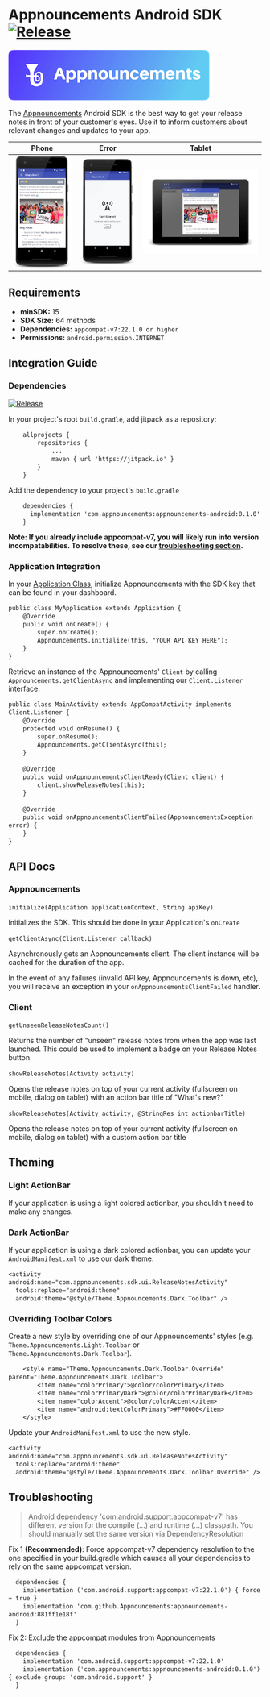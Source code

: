 # Appnouncements Android SDK [![Release](https://jitpack.io/v/com.appnouncements/appnouncements-android.svg)](https://jitpack.io/#com.appnouncements/appnouncements-android)
![](screenshots/logo.png)

The [Appnouncements](https://www.appnouncements.com) Android SDK is the best way to get your release notes in front of your customer's eyes. Use it to inform customers about relevant changes and updates to your app.

Phone | Error | Tablet
:-------------------------:|:-------------------------:|:-------------------------:
![](screenshots/phone_framed.png)  |  ![](screenshots/error_phone_framed.png) | ![](screenshots/tablet_framed.png)

## Requirements

- **minSDK:** 15
- **SDK Size:** 64 methods
- **Dependencies:** `appcompat-v7:22.1.0 or higher`
- **Permissions:** `android.permission.INTERNET`

## Integration Guide
### Dependencies
[![Release](https://jitpack.io/v/com.appnouncements/appnouncements-android.svg)](https://jitpack.io/#com.appnouncements/appnouncements-android)

In your project's root `build.gradle`, add jitpack as a repository:

```
	allprojects {
		repositories {
			...
			maven { url 'https://jitpack.io' }
		}
	}
```

Add the dependency to your project's `build.gradle`

```
	dependencies {
	  implementation 'com.appnouncements:appnouncements-android:0.1.0'
	}
```

**Note: If you already include appcompat-v7, you will likely run into version incompatabilities. To resolve these, see our [troubleshooting section](https://github.com/Appnouncements/appnouncements-android#troubleshooting).**

### Application Integration
In your [Application Class](https://github.com/codepath/android_guides/wiki/Understanding-the-Android-Application-Class#defining-your-application-class), initialize Appnouncements with the SDK key that can be found in your dashboard.

```
public class MyApplication extends Application {
    @Override
    public void onCreate() {
        super.onCreate();
        Appnouncements.initialize(this, "YOUR API KEY HERE");
    }
}
```

Retrieve an instance of the Appnouncements' `Client` by calling `Appnouncements.getClientAsync` and implementing our `Client.Listener` interface.
```
public class MainActivity extends AppCompatActivity implements Client.Listener {
    @Override
    protected void onResume() {
        super.onResume();
        Appnouncements.getClientAsync(this);
    }

    @Override
    public void onAppnouncementsClientReady(Client client) {
        client.showReleaseNotes(this);
    }

    @Override
    public void onAppnouncementsClientFailed(AppnouncementsException error) {
    }
}
```

## API Docs
### Appnouncements
`initialize(Application applicationContext, String apiKey)`

Initializes the SDK. This should be done in your Application's `onCreate`

`getClientAsync(Client.Listener callback)`

Asynchronously gets an Appnouncements client. The client instance will be cached for the duration of the app.

In the event of any failures (invalid API key, Appnouncements is down, etc), you will receive an exception in your `onAppnouncementsClientFailed` handler.

### Client
`getUnseenReleaseNotesCount()`

Returns the number of "unseen" release notes from when the app was last launched. This could be used to implement a badge on your Release Notes button.

`showReleaseNotes(Activity activity)`

Opens the release notes on top of your current activity (fullscreen on mobile, dialog on tablet) with an action bar title of "What's new?"

`showReleaseNotes(Activity activity, @StringRes int actionbarTitle)`

Opens the release notes on top of your current activity (fullscreen on mobile, dialog on tablet) with a custom action bar title

## Theming
### Light ActionBar
If your application is using a light colored actionbar, you shouldn't need to make any changes.

### Dark ActionBar
If your application is using a dark colored actionbar, you can update your `AndroidManifest.xml` to use our dark theme.

```
<activity android:name="com.appnouncements.sdk.ui.ReleaseNotesActivity"
  tools:replace="android:theme"
  android:theme="@style/Theme.Appnouncements.Dark.Toolbar" />
```

### Overriding Toolbar Colors
Create a new style by overriding one of our Appnouncements' styles (e.g. `Theme.Appnouncements.Light.Toolbar` or `Theme.Appnouncements.Dark.Toolbar`).

```
    <style name="Theme.Appnouncements.Dark.Toolbar.Override" parent="Theme.Appnouncements.Dark.Toolbar">
        <item name="colorPrimary">@color/colorPrimary</item>
        <item name="colorPrimaryDark">@color/colorPrimaryDark</item>
        <item name="colorAccent">@color/colorAccent</item>
        <item name="android:textColorPrimary">#FF0000</item>
    </style>
```

Update your `AndroidManifest.xml` to use the new style.
```
<activity android:name="com.appnouncements.sdk.ui.ReleaseNotesActivity"
  tools:replace="android:theme"
  android:theme="@style/Theme.Appnouncements.Dark.Toolbar.Override" />
```

## Troubleshooting
> Android dependency 'com.android.support:appcompat-v7' has different version for the compile (...) and runtime (...) classpath. You should manually set the same version via DependencyResolution

Fix 1 **(Recommended)**: Force appcompat-v7 dependency resolution to the one specified in your build.gradle which causes all your dependencies to rely on the same appcompat version.
```
  dependencies {
    implementation ('com.android.support:appcompat-v7:22.1.0') { force = true }
    implementation 'com.github.Appnouncements:appnouncements-android:881ff1e18f'
  }
```

Fix 2: Exclude the appcompat modules from Appnouncements
```
  dependencies {
    implementation 'com.android.support:appcompat-v7:22.1.0'
    implementation ('com.appnouncements:appnouncements-android:0.1.0') { exclude group: 'com.android.support' }
  }
```

